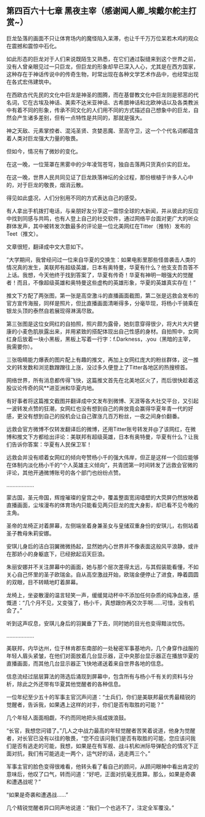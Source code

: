 ## 第四百六十七章 黑夜主宰（感谢闻人卿_埃戴尔舵主打赏~）
巨龙坠落的画面不只让体育场内的魔怪陷入呆滞，也让千千万万位呆若木鸡的观众在震撼和震惊中石化。

如此形态的巨龙对于人们来说既陌生又熟悉，在它们通过裂缝来到这个世界之前，没有人曾亲眼见过一只巨龙，但巨龙的形象却早已深入人心，尤其是在西方国家，这种存在于神话传说中的传奇生物，时常出现在各种文学艺术作品中，也经常出现在各式宏伟建筑中。

在西欧古代先民的文化中巨龙是神圣的图腾，而在基督教文化中巨龙则是邪恶的代名词，它在古埃及神话、美索不达米亚神话、古希腊神话和北欧神话以及各类教派中有着不同的形象，传承不同文化的人们用不同的方式描述自己想象中的巨龙，自然会产生诸多差别，但有一点特性是共同的，那就是强大。

神之天敌、元素掌控者、混沌圣贤、贪婪恶魔、至高守卫，这一个个代名词都蕴含着人类对巨龙强大力量的敬畏。

但如今，情况有了微妙的变化。

在这一晚，一位笼罩在黑雾中的少年凌驾苍穹，独自击落两只货真价实的巨龙。

在这一晚，世界人民共同见证了巨龙跌落神坛的全过程，那份根植于许多人心中的，对于巨龙的敬畏，烟消云散。

得见如此盛况，人们分别用不同的方式表达自己的感受。

有人拿出手机拨打电话，与亲朋好友分享这一震惊全球的大新闻，并从彼此的反应中找到同感与共鸣，也有人登上自己的社交软件，通过网络平台面对更广大的听众群体发声，其中被转发次数最多的评论是一位北美网红在Titter（推特）发布的Teet（推文）。

文章很短，翻译成中文大意如下。

“大学期间，我曾经问过一位来自华夏的交换生：如果电影里那些怪兽袭击人类的情况真的发生，美联邦有超级英雄，日本有奥特曼，华夏有什么？他支支吾吾答不上话。我想，今天他终于找到答案了，华夏有传奇！华夏有神明一眼强大的觉醒者！而且，不像超级英雄和奥特曼这些虚构的英雄形象，华夏的英雄真实存在！”

推文下方配了两张图，第一张是高空激斗的直播画面截图，第二张是远救会发布的官方宣传海报，同样是照片，但比直播画面清晰得多，分毫毕现，将杨小千骑乘在银龙头顶的泰然自若展现得淋漓尽致。

第三张图是这位女网红的自拍照，照片颇为露骨，她刻意穿得很少，将大片大片健康的小麦色肌肤露出来，并用紧致的搭配体现出自己性感的身材。自拍照中，女网红身后放着一块小黑板，黑板上写着一行字：f.Darkness，.you（黑暗的主宰，我需要你）。

三张吸睛能力爆表的图片配上有趣的推文，再加上女网红庞大的粉丝群体，这一推文的转发数和浏览数蹭蹭往上涨，没过多久便登上了Titter各地区的热搜榜首。

网络世界，所有消息都传得飞快，这篇推文首先在北美地区火了，而后很快趁着这股议论传奇的风**进亚洲和华夏内地。

有好事者将这篇推文截图并翻译成中文发布到微博、天涯等各大社交平台，又引起一波转发点赞的狂潮，女网红也没有想到自己的奔放竟会赢得华夏年青一代的好感，更没有想到自己的投机会让自己骤涨几百万粉丝，一夜之间身价翻番。

远救会官方微博不仅转发翻译后的微博，还用Titter账号转发并@了该网红，在微博和推文下方都给出评论：美联邦有超级英雄，日本有奥特曼，华夏有什么？让我们告诉你答案：华夏有人民保卫军！

远救会并没有顺着女网红的倾向夸赞杨小千的强大伟岸，但正是这样一个回应能够在体制内淡化杨小千的“个人英雄主义倾向”，共青团第一时间转发了远救会官微的评论，其他开通微博账号的各个部门也纷纷点赞。

………………

蒙古国，圣元帝国，辉煌璀璨的皇宫之中，覆盖整面宽阔墙壁的大荧屏仍然放映着直播画面，尘埃漫布的体育场内只能看见两只巨龙的庞大身影，却已看不见今晚的主角。

圣帝的龙椅正对着屏幕，左侧端坐着身兼圣女与皇储双重身份的安琪儿，右侧站着圣子教母朱莉安娜。

安琪儿身后的洁白羽翼微微扬起，显然她内心世界并不像表面这般风平浪静，或许在那娇小的身躯底下，已经掀起滔天巨浪。

朱丽安娜并不关注屏幕中的画面，她与那个层次差得太远，与其假装能看懂，不如关心自己怀里的圣子欧瑞金。自从高空激战开始，欧瑞金便停止了进食，睁着圆圆的双眼，目不转睛地盯着屏幕。

龙椅上，坐姿散漫的温言轻笑一声，缓缓晃动杯中不添加任何杂质的纯净血液，感慨道：“几个月不见，又变强了，杨小千，真想跟你再交次手啊……可惜，没有机会了。”

听到这声叹息，安琪儿身后的羽翼垂了下去，同时她的目光也变得黯淡忧伤。

………………

美联邦，内华达州，位于林肯郡东南部的一处秘密军事基地内，几个身穿作战服的年轻人眉头紧皱，在他们对面放着几台显示器，正中央那台显示器正在播放华夏的直播画面，而其他几台显示器正飞快地递送着来自世界各地的信息。

信息流经过层层算法的筛选后涌现到屏幕中，包含所有与杨小千有关的资料与分析，除此之外还带有华夏其他觉醒者的各种信息。

一位年纪至少五十的军事主官沉声问道：“士兵们，你们是美联邦最优秀最精锐的觉醒者，告诉我，如果遇上这样的对手，你们是否有取胜的可能？”

几个年轻人面面相觑，不约而同地把头摇成拨浪鼓。

“长官，我想您问错了。”几人之中战力最高的年轻觉醒者苦笑着说道，他身为觉醒者，对长官已没有以往的敬畏，“您不应该问我们是否有取胜的可能，您应该问我们是否有逃走的可能，我想，如果是在有军舰、战斗机和洲际导弹配合的情况下正面对抗，我们有可能逃走一两个，运气好的话，逃走两三个。”

军事主官的脸色变得很难看，他转头看了看自己的顾问，从顾问眼神中看出肯定的意味后，他叹了口气，转而问道：“好吧，正面对抗毫无胜算。那么，如果是奇袭和遭遇战呢？”

“如果是奇袭和遭遇战……”

几个精锐觉醒者异口同声地说道：“我们一个也逃不了，注定全军覆没。”

